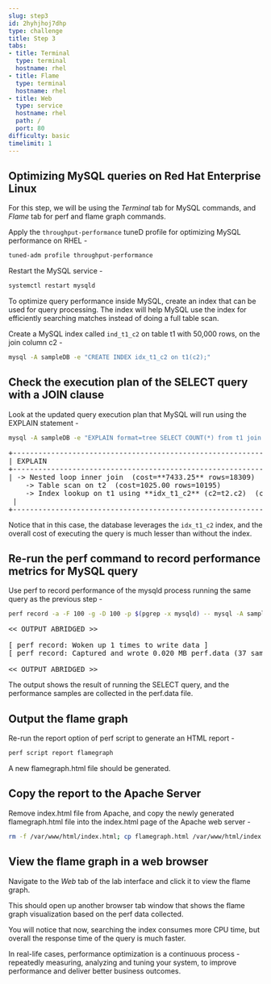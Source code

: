 ```yaml
---
slug: step3
id: 2hyhjhoj7dhp
type: challenge
title: Step 3
tabs:
- title: Terminal
  type: terminal
  hostname: rhel
- title: Flame
  type: terminal
  hostname: rhel
- title: Web
  type: service
  hostname: rhel
  path: /
  port: 80
difficulty: basic
timelimit: 1
---
```

## Optimizing MySQL queries on Red Hat Enterprise Linux

For this step, we will be using the *Terminal* tab for MySQL commands, and *Flame* tab for perf and flame graph commands.

Apply the `throughput-performance` tuneD profile for optimizing MySQL performance on RHEL -

```bash
tuned-adm profile throughput-performance
```

Restart the MySQL service -

```bash
systemctl restart mysqld
```

To optimize query performance inside MySQL, create an index that can be used for query processing. The index will help MySQL use the index for efficiently searching matches instead of doing a full table scan.

Create a MySQL index called `ind_t1_c2` on table t1 with 50,000 rows, on the join column c2 -

```bash
mysql -A sampleDB -e "CREATE INDEX idx_t1_c2 on t1(c2);"
```

## Check the execution plan of the SELECT query with a JOIN clause

Look at the updated query execution plan that MySQL will run using the EXPLAIN statement -

```bash
mysql -A sampleDB -e "EXPLAIN format=tree SELECT COUNT(*) from t1 join t2 on t1.c2 = t2.c2;"
```

<pre class="file">
+-----------------------------------------------------------------------------------------------------------------------------------------------------------------------------------+
| EXPLAIN                                                                                                                                                                           |
+-----------------------------------------------------------------------------------------------------------------------------------------------------------------------------------+
| -> Nested loop inner join  (cost=**7433.25** rows=18309)
    -> Table scan on t2  (cost=1025.00 rows=10195)
    -> Index lookup on t1 using **idx_t1_c2** (c2=t2.c2)  (cost=0.45 rows=2)
 |
+-----------------------------------------------------------------------------------------------------------------------------------------------------------------------------------+
</pre>

Notice that in this case, the database leverages the `idx_t1_c2` index, and the overall cost of executing the query is much lesser than without the index.

## Re-run the perf command to record performance metrics for MySQL query

Use perf to record performance of the mysqld process running the same query as the previous step -

```bash
perf record -a -F 100 -g -D 100 -p $(pgrep -x mysqld) -- mysql -A sampleDB -e "SELECT COUNT(*) from t1 join t2 on t1.c2 = t2.c2;"
```

<pre class="file">
<< OUTPUT ABRIDGED >>

[ perf record: Woken up 1 times to write data ]
[ perf record: Captured and wrote 0.020 MB perf.data (37 samples) ]

<< OUTPUT ABRIDGED >>
</pre>

The output shows the result of running the SELECT query, and the performance samples are collected in the perf.data file.

## Output the flame graph

Re-run the report option of perf script to generate an HTML report -

```bash
perf script report flamegraph
```

A new flamegraph.html file should be generated.

## Copy the report to the Apache Server

Remove index.html file from Apache, and copy the newly generated flamegraph.html file into the index.html page of the Apache web server -

```bash
rm -f /var/www/html/index.html; cp flamegraph.html /var/www/html/index.html
```

## View the flame graph in a web browser

Navigate to the *Web* tab of the lab interface and click it to view the flame graph.

This should open up another browser tab window that shows the flame graph visualization based on the perf data collected.

You will notice that now, searching the index consumes more CPU time, but overall the response time of the query is much faster.

In real-life cases, performance optimization is a continuous process - repeatedly measuring, analyzing and tuning your system, to improve performance and deliver better business outcomes.
